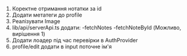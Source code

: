 1. Коректне отримання нотатки за id
2. Додати метатеги до profile
3. Реалізувати Image
4. lib/api/serverApi.ts додати:
   -fetchNotes
   -fetchNoteById
   (Можливо, вирішення 1)
5. Додати лоадер під час перевірки в AuthProvider
6. profile/edit додати в input поточне ім'я

